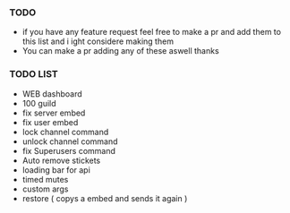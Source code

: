 ### TODO

-   if you have any feature request feel free to make a pr and add them to this list and i ight considere making them
-   You can make a pr adding any of these aswell thanks

### TODO LIST

-   WEB dashboard
-   100 guild
-   fix server embed
-   fix user embed
-   lock channel command
-   unlock channel command
-   fix Superusers command
-   Auto remove stickets
-   loading bar for api
-   timed mutes
-   custom args
-   restore ( copys a embed and sends it again )
